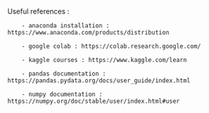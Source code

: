 Useful references : 

        - anaconda installation : https://www.anaconda.com/products/distribution
        
        - google colab : https://colab.research.google.com/

        - kaggle courses : https://www.kaggle.com/learn 

        - pandas documentation : https://pandas.pydata.org/docs/user_guide/index.html

        - numpy documentation : https://numpy.org/doc/stable/user/index.html#user
   

        